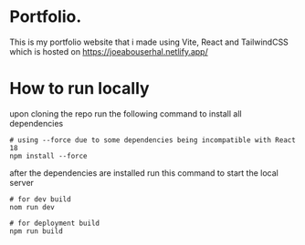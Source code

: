 # Portfolio.

This is my portfolio website that i made using Vite, React and TailwindCSS
which is hosted on https://joeabouserhal.netlify.app/

# How to run locally

upon cloning the repo run the following command to install all dependencies
```shell
# using --force due to some dependencies being incompatible with React 18
npm install --force
``` 


after the dependencies are installed run this command to start the local server
```shell
# for dev build
nom run dev

# for deployment build
npm run build
```
